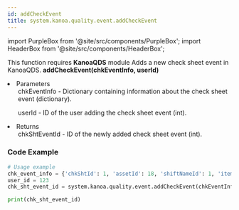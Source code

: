 ```yaml
---
id: addCheckEvent
title: system.kanoa.quality.event.addCheckEvent
---
```


import PurpleBox from '@site/src/components/PurpleBox';
import HeaderBox from '@site/src/components/HeaderBox';

<PurpleBox>This function requires <b>KanoaQDS</b> module</PurpleBox>
<HeaderBox header="Description">Adds a new check sheet event in KanoaQDS.</HeaderBox>
<HeaderBox header="Syntax">
    <b>addCheckEvent(chkEventInfo, userId)</b>
    <li> Parameters <br />
        <ul>chkEventInfo - Dictionary containing information about the check sheet event (dictionary).</ul>
        <ul>userId - ID of the user adding the check sheet event (int).</ul>
    </li>
    <li> Returns <br />
        <ul>chkShtEventId - ID of the newly added check sheet event (int).</ul>
    </li>
</HeaderBox>

### Code Example
```python
# Usage example
chk_event_info = {'chkShtId': 1, 'assetId': 18, 'shiftNameId': 1, 'itemId': 5, 'chkShtTriggerId': 3, 'chkShtStateId': 8, 'comment': None, 'scheduledDate': somedate}
user_id = 123
chk_sht_event_id = system.kanoa.quality.event.addCheckEvent(chkEventInfo=chk_event_info, userId=user_id)

print(chk_sht_event_id)